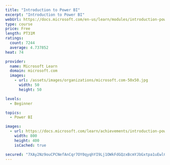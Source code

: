 ```yaml
---
title: "Introduction to Power BI"
excerpt: "Introduction to Power BI"
webUrl: https://docs.microsoft.com/en-us/learn/modules/introduction-power-bi/
type: course
price: Free
length: PT31M
ratings:
  count: 7244
  average: 4.737852
heat: 74

provider:
  name: Microsoft Learn
  domain: microsoft.com
  images:
    - url: /assets/images/organizations/microsoft.com-50x50.jpg
      width: 50
      height: 50

levels:
  - Beginner

topics:
  - Power BI

images:
  - url: https://docs.microsoft.com/learn/achievements/introduction-power-bi-social.png
    width: 800
    height: 400
    isCached: true

secured: "7XAy2Nz9ouCPCNefAnCqr7OY0qyqhYI9Lj1OWkFdGQzxBcmYJbGxtpa1uEwlCn7ac7DizXX3NwsDKWPNwOamrN4bSJxFlEop/akpsWDkj9w0TQMckkLcQamKeejHMvCj1L1j9sOEvQ7z0IZu4cEhAU+4N/cMdzqZwt4UzAdDKoo5QnnCIhKAV2d2n9V2kO4vvetUO8wZJjIR6e/a53PImJyMuOUXkSSkR4h5eH9pxu9gImkYDsgdNoj9yodQSY7z1rlyLDbL3zSOIXdNhamkKv+ouFAKX4bv2goUpb9KuQYctpSgnEpZH6bbV72LMLl0mU0MVyrqSBlYheIUh3CHGWNcCeDvsDCJCidQEnly9ZXuukuQuclDRnuADBs/pJyXy1OxDEWLM0WjkPfqgxjC5THlfG/ZvjUIutwQhyJrsRE=;J9g0D9ul6I05ItF3cLawaA=="
---
```


